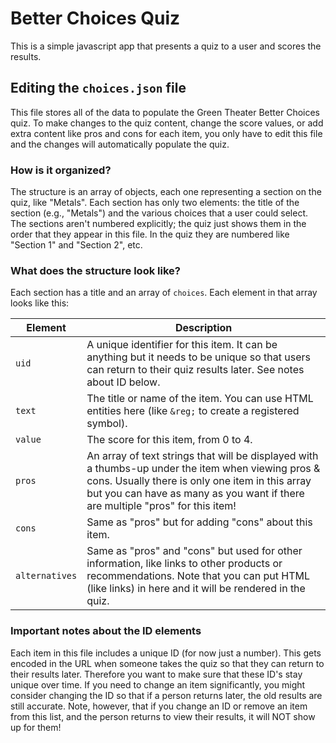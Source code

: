 # Better Choices Quiz
This is a simple javascript app that presents a quiz to a user and scores the results.

## Editing the `choices.json` file
This file stores all of the data to populate the Green Theater Better Choices quiz. To make changes to the quiz content, change the score values, or add extra content like pros and cons for each item, you only have to edit this file and the changes will automatically populate the quiz.

### How is it organized?
The structure is an array of objects, each one representing a section on the quiz, like "Metals". Each section has only two elements: the title of the section (e.g., "Metals") and the various choices that a user could select. The sections aren't numbered explicitly; the quiz just shows them in the order that they appear in this file. In the quiz they are numbered like "Section 1" and "Section 2", etc.

### What does the structure look like?
Each section has a title and an array of `choices`. Each element in that array looks like this:

Element | Description
--- | ---
`uid` | A unique identifier for this item. It can be anything but it needs to be unique so that users can return to their quiz results later. See notes about ID below.
`text` | The title or name of the item. You can use HTML entities here (like `&reg;` to create a registered symbol).
`value` | The score for this item, from 0 to 4.
`pros` | An array of text strings that will be displayed with a thumbs-up under the item when viewing pros & cons. Usually there is only one item in this array but you can have as many as you want if there are multiple "pros" for this item!
`cons` | Same as "pros" but for adding "cons" about this item.
`alternatives` | Same as "pros" and "cons" but used for other information, like links to other products or recommendations. Note that you can put HTML (like links) in here and it will be rendered in the quiz.
      
### Important notes about the ID elements
Each item in this file includes a unique ID (for now just a number). This gets encoded in the URL when someone takes the quiz so that they can return to their results later. Therefore you want to make sure that these ID's stay unique over time. If you need to change an item significantly, you might consider changing the ID so that if a person returns later, the old results are still accurate. Note, however, that if you change an ID or remove an item from this list, and the person returns to view their results, it will NOT show up for them!
